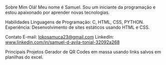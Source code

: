 Sobre Mim
  Olá! Meu nome é Samuel. Sou um iniciante da programação e estou apaixonado por aprender novas tecnologias.

Habilidades
  Linguagens de Programação: C, HTML, CSS, PYTHON.
  Experiência: Desenvolvimento de sites estáticos usando HTML e CSS.

Contato
  E-mail: lokosamuca23@gmail.com
  LinkedIn: www.linkedin.com/in/samuel-d-avila-tonial-32092a268

Principais Projetos
  Gerador de QR Codes em massa usando links salvos em planilhas do excel.

<!---
SLUK06/SLUK06 is a ✨ special ✨ repository because its `README.md` (this file) appears on your GitHub profile.
You can click the Preview link to take a look at your changes.
--->
